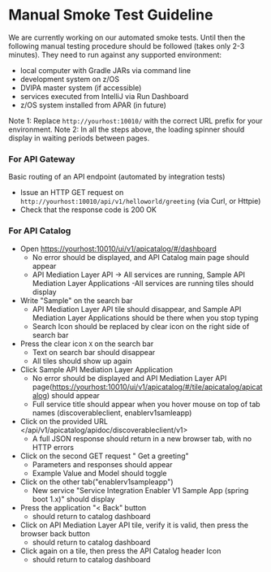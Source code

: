# Manual Smoke Test Guideline

We are currently working on our automated smoke tests. Until then the following manual testing procedure should be followed (takes only 2-3 minutes). They need to run against any supported environment:
 - local computer with Gradle JARs via command line
 - development system on z/OS
 - DVIPA master system (if accessible)
 - services executed from IntelliJ via Run Dashboard
 - z/OS system installed from APAR (in future)

Note 1: Replace ``http://yourhost:10010/`` with the correct URL prefix for your environment.
Note 2: In all the steps above, the loading spinner should display in waiting periods between pages. 


### For API Gateway
Basic routing of an API endpoint (automated by integration tests) 
   - Issue an HTTP GET request on ``http://yourhost:10010/api/v1/helloworld/greeting`` (via Curl, or Httpie)
   - Check that the response code is 200 OK


### For API Catalog
- Open <https://yourhost:10010/ui/v1/apicatalog/#/dashboard>
    - No error should be displayed, and API Catalog main page should appear
    - API Mediation Layer API -> All services are running, Sample API Mediation Layer Applications -All services are running tiles should display
- Write "Sample" on the search bar
    - API Mediation Layer API tile should disappear, and Sample API Mediation Layer Applications should be there when you stop typing
    - Search Icon should be replaced by clear icon on the right side of search bar
- Press the clear icon ``X`` on the search bar
    - Text on search bar should disappear
    - All tiles should show up again
- Click Sample API Mediation Layer Application
    - No error should be displayed and API Mediation Layer API page(<https://yourhost:10010/ui/v1/apicatalog/#/tile/apicatalog/apicatalog>) should appear
    - Full service title should appear when you hover mouse on top of tab names (discoverableclient, enablerv1samleapp)
- Click on the provided URL </api/v1/apicatalog/apidoc/discoverableclient/v1>
    - A full JSON response should return in a new browser tab, with no HTTP errors
- Click on the second GET request " Get a greeting"
    - Parameters and responses should appear
    - Example Value and Model should toggle 
- Click on the other tab("enablerv1sampleapp")
    - New service "Service Integration Enabler V1 Sample App (spring boot 1.x)" should display
- Press the application "< Back" button
    - should return to catalog dashboard
- Click on API Mediation Layer API tile, verify it is valid, then press the browser back button
    - should return to catalog dashboard
- Click again on a tile, then press the API Catalog header Icon
    - should return to catalog dashboard


